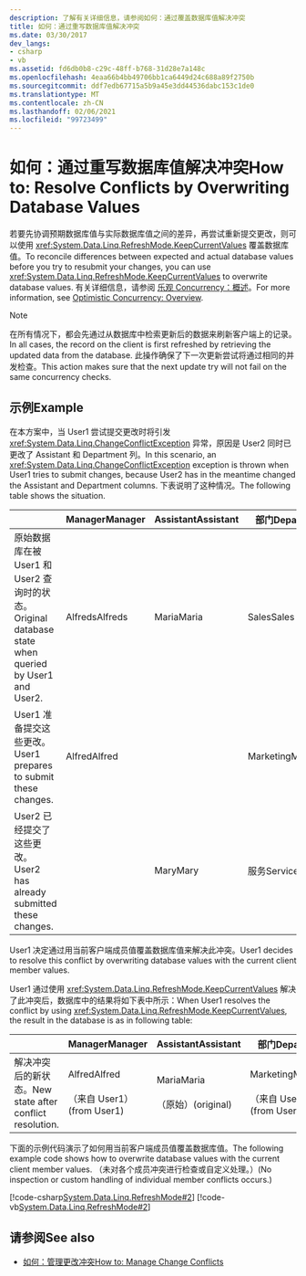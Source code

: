 ```yaml
---
description: 了解有关详细信息，请参阅如何：通过覆盖数据库值解决冲突
title: 如何：通过重写数据库值解决冲突
ms.date: 03/30/2017
dev_langs:
- csharp
- vb
ms.assetid: fd6db0b8-c29c-48ff-b768-31d28e7a148c
ms.openlocfilehash: 4eaa66b4bb49706bb1ca6449d24c688a89f2750b
ms.sourcegitcommit: ddf7edb67715a5b9a45e3dd44536dabc153c1de0
ms.translationtype: MT
ms.contentlocale: zh-CN
ms.lasthandoff: 02/06/2021
ms.locfileid: "99723499"
---
```

# <a name="how-to-resolve-conflicts-by-overwriting-database-values"></a><span data-ttu-id="3b273-103">如何：通过重写数据库值解决冲突</span><span class="sxs-lookup"><span data-stu-id="3b273-103">How to: Resolve Conflicts by Overwriting Database Values</span></span>

<span data-ttu-id="3b273-104">若要先协调预期数据库值与实际数据库值之间的差异，再尝试重新提交更改，则可以使用 <xref:System.Data.Linq.RefreshMode.KeepCurrentValues> 覆盖数据库值。</span><span class="sxs-lookup"><span data-stu-id="3b273-104">To reconcile differences between expected and actual database values before you try to resubmit your changes, you can use <xref:System.Data.Linq.RefreshMode.KeepCurrentValues> to overwrite database values.</span></span> <span data-ttu-id="3b273-105">有关详细信息，请参阅 [乐观 Concurrency：概述](optimistic-concurrency-overview.md)。</span><span class="sxs-lookup"><span data-stu-id="3b273-105">For more information, see [Optimistic Concurrency: Overview](optimistic-concurrency-overview.md).</span></span>  
  
> [!NOTE]
> <span data-ttu-id="3b273-106">在所有情况下，都会先通过从数据库中检索更新后的数据来刷新客户端上的记录。</span><span class="sxs-lookup"><span data-stu-id="3b273-106">In all cases, the record on the client is first refreshed by retrieving the updated data from the database.</span></span> <span data-ttu-id="3b273-107">此操作确保了下一次更新尝试将通过相同的并发检查。</span><span class="sxs-lookup"><span data-stu-id="3b273-107">This action makes sure that the next update try will not fail on the same concurrency checks.</span></span>  
  
## <a name="example"></a><span data-ttu-id="3b273-108">示例</span><span class="sxs-lookup"><span data-stu-id="3b273-108">Example</span></span>  

 <span data-ttu-id="3b273-109">在本方案中，当 User1 尝试提交更改时将引发 <xref:System.Data.Linq.ChangeConflictException> 异常，原因是 User2 同时已更改了 Assistant 和 Department 列。</span><span class="sxs-lookup"><span data-stu-id="3b273-109">In this scenario, an <xref:System.Data.Linq.ChangeConflictException> exception is thrown when User1 tries to submit changes, because User2 has in the meantime changed the Assistant and Department columns.</span></span> <span data-ttu-id="3b273-110">下表说明了这种情况。</span><span class="sxs-lookup"><span data-stu-id="3b273-110">The following table shows the situation.</span></span>  
  
||<span data-ttu-id="3b273-111">Manager</span><span class="sxs-lookup"><span data-stu-id="3b273-111">Manager</span></span>|<span data-ttu-id="3b273-112">Assistant</span><span class="sxs-lookup"><span data-stu-id="3b273-112">Assistant</span></span>|<span data-ttu-id="3b273-113">部门</span><span class="sxs-lookup"><span data-stu-id="3b273-113">Department</span></span>|  
|------|-------------|---------------|----------------|  
|<span data-ttu-id="3b273-114">原始数据库在被 User1 和 User2 查询时的状态。</span><span class="sxs-lookup"><span data-stu-id="3b273-114">Original database state when queried by User1 and User2.</span></span>|<span data-ttu-id="3b273-115">Alfreds</span><span class="sxs-lookup"><span data-stu-id="3b273-115">Alfreds</span></span>|<span data-ttu-id="3b273-116">Maria</span><span class="sxs-lookup"><span data-stu-id="3b273-116">Maria</span></span>|<span data-ttu-id="3b273-117">Sales</span><span class="sxs-lookup"><span data-stu-id="3b273-117">Sales</span></span>|  
|<span data-ttu-id="3b273-118">User1 准备提交这些更改。</span><span class="sxs-lookup"><span data-stu-id="3b273-118">User1 prepares to submit these changes.</span></span>|<span data-ttu-id="3b273-119">Alfred</span><span class="sxs-lookup"><span data-stu-id="3b273-119">Alfred</span></span>||<span data-ttu-id="3b273-120">Marketing</span><span class="sxs-lookup"><span data-stu-id="3b273-120">Marketing</span></span>|  
|<span data-ttu-id="3b273-121">User2 已经提交了这些更改。</span><span class="sxs-lookup"><span data-stu-id="3b273-121">User2 has already submitted these changes.</span></span>||<span data-ttu-id="3b273-122">Mary</span><span class="sxs-lookup"><span data-stu-id="3b273-122">Mary</span></span>|<span data-ttu-id="3b273-123">服务</span><span class="sxs-lookup"><span data-stu-id="3b273-123">Service</span></span>|  
  
 <span data-ttu-id="3b273-124">User1 决定通过用当前客户端成员值覆盖数据库值来解决此冲突。</span><span class="sxs-lookup"><span data-stu-id="3b273-124">User1 decides to resolve this conflict by overwriting database values with the current client member values.</span></span>  
  
 <span data-ttu-id="3b273-125">User1 通过使用 <xref:System.Data.Linq.RefreshMode.KeepCurrentValues> 解决了此冲突后，数据库中的结果将如下表中所示：</span><span class="sxs-lookup"><span data-stu-id="3b273-125">When User1 resolves the conflict by using <xref:System.Data.Linq.RefreshMode.KeepCurrentValues>, the result in the database is as in following table:</span></span>  
  
||<span data-ttu-id="3b273-126">Manager</span><span class="sxs-lookup"><span data-stu-id="3b273-126">Manager</span></span>|<span data-ttu-id="3b273-127">Assistant</span><span class="sxs-lookup"><span data-stu-id="3b273-127">Assistant</span></span>|<span data-ttu-id="3b273-128">部门</span><span class="sxs-lookup"><span data-stu-id="3b273-128">Department</span></span>|  
|------|-------------|---------------|----------------|  
|<span data-ttu-id="3b273-129">解决冲突后的新状态。</span><span class="sxs-lookup"><span data-stu-id="3b273-129">New state after conflict resolution.</span></span>|<span data-ttu-id="3b273-130">Alfred</span><span class="sxs-lookup"><span data-stu-id="3b273-130">Alfred</span></span><br /><br /> <span data-ttu-id="3b273-131">（来自 User1）</span><span class="sxs-lookup"><span data-stu-id="3b273-131">(from User1)</span></span>|<span data-ttu-id="3b273-132">Maria</span><span class="sxs-lookup"><span data-stu-id="3b273-132">Maria</span></span><br /><br /> <span data-ttu-id="3b273-133">（原始）</span><span class="sxs-lookup"><span data-stu-id="3b273-133">(original)</span></span>|<span data-ttu-id="3b273-134">Marketing</span><span class="sxs-lookup"><span data-stu-id="3b273-134">Marketing</span></span><br /><br /> <span data-ttu-id="3b273-135">（来自 User1）</span><span class="sxs-lookup"><span data-stu-id="3b273-135">(from User1)</span></span>|  
  
 <span data-ttu-id="3b273-136">下面的示例代码演示了如何用当前客户端成员值覆盖数据库值。</span><span class="sxs-lookup"><span data-stu-id="3b273-136">The following example code shows how to overwrite database values with the current client member values.</span></span> <span data-ttu-id="3b273-137">（未对各个成员冲突进行检查或自定义处理。）</span><span class="sxs-lookup"><span data-stu-id="3b273-137">(No inspection or custom handling of individual member conflicts occurs.)</span></span>  
  
 [!code-csharp[System.Data.Linq.RefreshMode#2](../../../../../../samples/snippets/csharp/VS_Snippets_Data/system.data.linq.refreshmode/cs/program.cs#2)]
 [!code-vb[System.Data.Linq.RefreshMode#2](../../../../../../samples/snippets/visualbasic/VS_Snippets_Data/system.data.linq.refreshmode/vb/module1.vb#2)]  
  
## <a name="see-also"></a><span data-ttu-id="3b273-138">请参阅</span><span class="sxs-lookup"><span data-stu-id="3b273-138">See also</span></span>

- [<span data-ttu-id="3b273-139">如何：管理更改冲突</span><span class="sxs-lookup"><span data-stu-id="3b273-139">How to: Manage Change Conflicts</span></span>](how-to-manage-change-conflicts.md)
